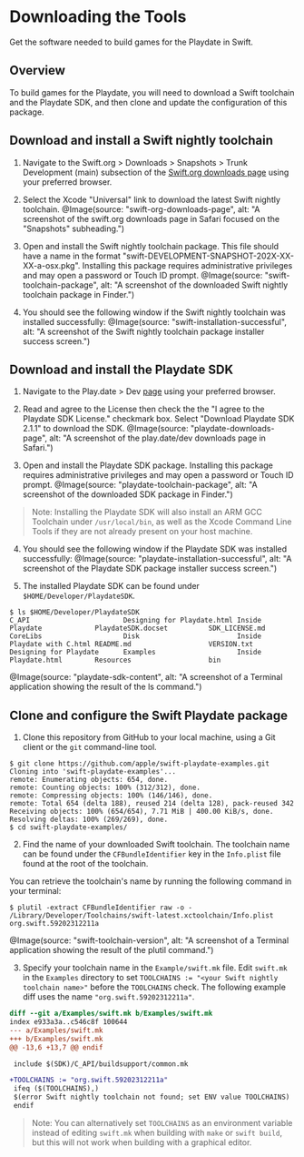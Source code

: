 # Downloading the Tools

Get the software needed to build games for the Playdate in Swift. 

## Overview

To build games for the Playdate, you will need to download a Swift toolchain and the Playdate SDK, and then clone and update the configuration of this package.  

## Download and install a Swift nightly toolchain

1. Navigate to the Swift.org > Downloads > Snapshots > Trunk Development (main) subsection of the [Swift.org downloads page](https://www.swift.org/download/#snapshots) using your preferred browser.
2. Select the Xcode "Universal" link to download the latest Swift nightly toolchain.
@Image(source: "swift-org-downloads-page", alt: "A screenshot of the swift.org downloads page in Safari focused on the \"Snapshots\" subheading.")

3. Open and install the Swift nightly toolchain package. This file should have a name in the format "swift-DEVELOPMENT-SNAPSHOT-202X-XX-XX-a-osx.pkg". Installing this package requires administrative privileges and may open a password or Touch ID prompt.
@Image(source: "swift-toolchain-package", alt: "A screenshot of the downloaded Swift nightly toolchain package in Finder.")

4. You should see the following window if the Swift nightly toolchain was installed successfully: 
@Image(source: "swift-installation-successful", alt: "A screenshot of the Swift nightly toolchain package installer success screen.")

## Download and install the Playdate SDK
 
1. Navigate to the Play.date > Dev [page](https://play.date/dev/) using your preferred browser.

2. Read and agree to the License then check the the "I agree to the Playdate SDK License." checkmark box. Select "Download Playdate SDK 2.1.1" to download the SDK.
@Image(source: "playdate-downloads-page", alt: "A screenshot of the play.date/dev downloads page in Safari.")

3. Open and install the Playdate SDK package. Installing this package requires administrative privileges and may open a password or Touch ID prompt.
@Image(source: "playdate-toolchain-package", alt: "A screenshot of the downloaded SDK package in Finder.")

> Note: Installing the Playdate SDK will also install an ARM GCC Toolchain under `/usr/local/bin`, as well as the Xcode Command Line Tools if they are not already present on your host machine.

4. You should see the following window if the Playdate SDK was installed successfully: 
@Image(source: "playdate-installation-successful", alt: "A screenshot of the Playdate SDK package installer success screen.")

5. The installed Playdate SDK can be found under `$HOME/Developer/PlaydateSDK`.
```console
$ ls $HOME/Developer/PlaydateSDK
C_API                       Designing for Playdate.html Inside Playdate             PlaydateSDK.docset          SDK_LICENSE.md
CoreLibs                    Disk                        Inside Playdate with C.html README.md                   VERSION.txt
Designing for Playdate      Examples                    Inside Playdate.html        Resources                   bin
```
@Image(source: "playdate-sdk-content", alt: "A screenshot of a Terminal application showing the result of the ls command.")

## Clone and configure the Swift Playdate package

1. Clone this repository from GitHub to your local machine, using a Git client or the `git` command-line tool.

```console
$ git clone https://github.com/apple/swift-playdate-examples.git
Cloning into 'swift-playdate-examples'...
remote: Enumerating objects: 654, done.
remote: Counting objects: 100% (312/312), done.
remote: Compressing objects: 100% (146/146), done.
remote: Total 654 (delta 188), reused 214 (delta 128), pack-reused 342
Receiving objects: 100% (654/654), 7.71 MiB | 400.00 KiB/s, done.
Resolving deltas: 100% (269/269), done.
$ cd swift-playdate-examples/
```

2. Find the name of your downloaded Swift toolchain. The toolchain name can be found under the `CFBundleIdentifier` key in the `Info.plist` file found at the root of the toolchain.

  You can retrieve the toolchain's name by running the following command in your terminal:
  ```console
  $ plutil -extract CFBundleIdentifier raw -o - /Library/Developer/Toolchains/swift-latest.xctoolchain/Info.plist
  org.swift.59202312211a
  ```

  @Image(source: "swift-toolchain-version", alt: "A screenshot of a Terminal application showing the result of the plutil command.")

3. Specify your toolchain name in the `Example/swift.mk` file. Edit `swift.mk` in the `Examples` directory to set `TOOLCHAINS := "<your Swift nightly toolchain name>"` before the `TOOLCHAINS` check. The following example diff uses the name `"org.swift.59202312211a"`.

```diff
diff --git a/Examples/swift.mk b/Examples/swift.mk
index e933a3a..c546c8f 100644
--- a/Examples/swift.mk
+++ b/Examples/swift.mk
@@ -13,6 +13,7 @@ endif

 include $(SDK)/C_API/buildsupport/common.mk

+TOOLCHAINS := "org.swift.59202312211a"
 ifeq ($(TOOLCHAINS),)
 $(error Swift nightly toolchain not found; set ENV value TOOLCHAINS)
 endif
```

> Note: You can alternatively set `TOOLCHAINS` as an environment variable instead of editing `swift.mk` when building with `make` or `swift build`, but this will not work when building with a graphical editor.
